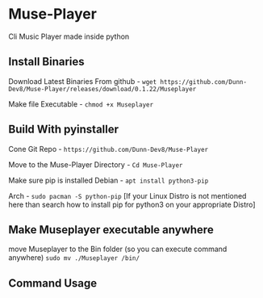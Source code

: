 # Muse-Player
Cli Music Player made inside python

## Install Binaries
Download Latest Binaries From github - `wget https://github.com/Dunn-Dev8/Muse-Player/releases/download/0.1.22/Museplayer`

Make file Executable - `chmod +x Museplayer`

## Build With pyinstaller
Cone Git Repo - `https://github.com/Dunn-Dev8/Muse-Player`

Move to the Muse-Player Directory - `Cd Muse-Player`

Make sure pip is installed
Debian - `apt install python3-pip`

Arch - `sudo pacman -S python-pip`
[If your Linux Distro is not mentioned here than search how to install pip for python3 on your appropriate Distro]

## Make Museplayer executable anywhere
move Museplayer to the Bin folder (so you can execute command anywhere)
`sudo mv ./Museplayer /bin/`


## Command Usage


